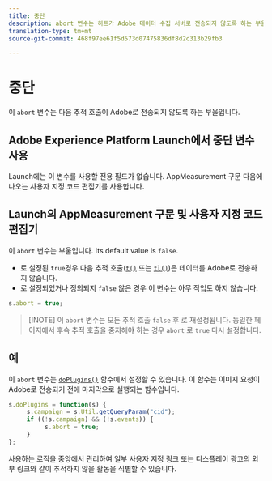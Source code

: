 ```yaml
---
title: 중단
description: abort 변수는 히트가 Adobe 데이터 수집 서버로 전송되지 않도록 하는 부울입니다.
translation-type: tm+mt
source-git-commit: 468f97ee61f5d573d07475836df8d2c313b29fb3

---
```



# 중단

이 `abort` 변수는 다음 추적 호출이 Adobe로 전송되지 않도록 하는 부울입니다.

## Adobe Experience Platform Launch에서 중단 변수 사용

Launch에는 이 변수를 사용할 전용 필드가 없습니다. AppMeasurement 구문 다음에 나오는 사용자 지정 코드 편집기를 사용합니다.

## Launch의 AppMeasurement 구문 및 사용자 지정 코드 편집기

이 `abort` 변수는 부울입니다. Its default value is `false`.

* 로 설정된 `true`경우 다음 추적 호출([`t()`](../functions/t-method.md) 또는 [`tl()`](../functions/tl-method.md))은 데이터를 Adobe로 전송하지 않습니다.
* 로 설정되었거나 정의되지 `false` 않은 경우 이 변수는 아무 작업도 하지 않습니다.

```js
s.abort = true;
```

> [!NOTE] 이 `abort` 변수는 모든 추적 호출 `false` 후 로 재설정됩니다. 동일한 페이지에서 후속 추적 호출을 중지해야 하는 경우 `abort` 로 `true` 다시 설정합니다.

## 예

이 `abort` 변수는 [`doPlugins()`](../functions/doplugins.md) 함수에서 설정할 수 있습니다. 이 함수는 이미지 요청이 Adobe로 전송되기 전에 마지막으로 실행되는 함수입니다.

```js
s.doPlugins = function(s) {
     s.campaign = s.Util.getQueryParam("cid");
     if ((!s.campaign) && (!s.events)) {
          s.abort = true;
     }
};
```

사용하는 로직을 중앙에서 관리하여 일부 사용자 지정 링크 또는 디스플레이 광고의 외부 링크와 같이 추적하지 않을 활동을 식별할 수 있습니다.
